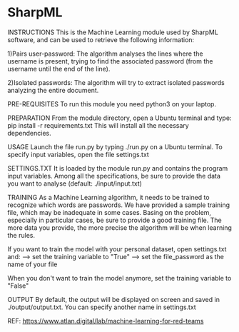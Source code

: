 # SharpML

INSTRUCTIONS
This is the Machine Learning module used by SharpML software, 
and can be used to retrieve the following information:

1)Pairs user-password: 
The algorithm analyses the lines where the username is present, 
trying to find the associated password (from the username until the end of the line). 

2)Isolated passwords: 
The algorithm will try to extract isolated passwords analyzing the entire document. 

PRE-REQUISITES
To run this module you need python3 on your laptop.

PREPARATION
From the module directory, open a Ubuntu terminal and type:
pip install -r requirements.txt
This will install all the necessary dependencies. 

USAGE
Launch the file run.py by typing ./run.py on a Ubuntu terminal.
To specify input variables, open the file settings.txt

SETTINGS.TXT
It is loaded by the module run.py and contains the program input variables. 
Among all the specifications, be sure to provide the data you want to analyse (default: ./input/input.txt)

TRAINING
As a Machine Learning algorithm, it needs to be trained to recognize which words are passwords. 
We have provided a sample training file, which may be inadequate in some cases. 
Basing on the problem, especially in particular cases, be sure to provide a good training file. The more data
you provide, the more precise the algorithm will be when learning the rules. 

If you want to train the model with your personal dataset, open settings.txt and:
--> set the training variable to "True"
--> set the file_password as the name of your file

When you don't want to train the model anymore, set the training variable to "False"

OUTPUT
By default, the output will be displayed on screen and saved in ./output/output.txt.
You can specify another name in settings.txt

REF: https://www.atlan.digital/lab/machine-learning-for-red-teams
